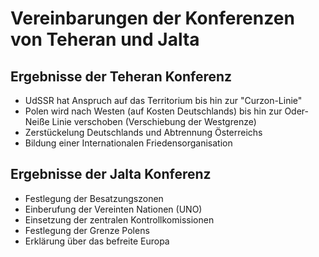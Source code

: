 # Vereinbarungen der Konferenzen von Teheran und Jalta

## Ergebnisse der Teheran Konferenz

* UdSSR hat Anspruch auf das Territorium bis hin zur "Curzon-Linie"
* Polen wird nach Westen (auf Kosten Deutschlands) bis hin zur Oder-Neiße Linie verschoben (Verschiebung der Westgrenze)
* Zerstückelung Deutschlands und Abtrennung Österreichs
* Bildung einer Internationalen Friedensorganisation

## Ergebnisse der Jalta Konferenz

* Festlegung der Besatzungszonen
* Einberufung der Vereinten Nationen (UNO)
* Einsetzung der zentralen Kontrollkomissionen
* Festlegung der Grenze Polens
* Erklärung über das befreite Europa

